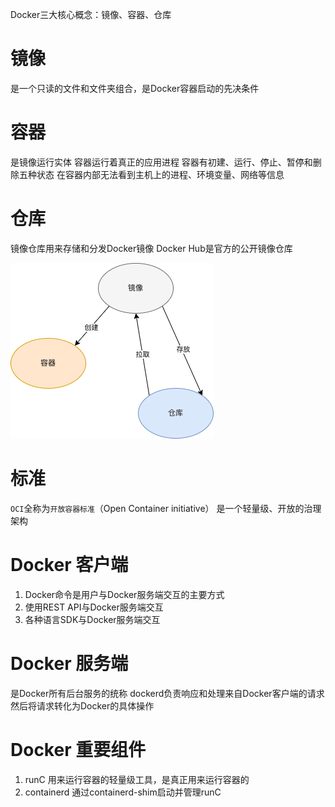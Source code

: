 Docker三大核心概念：镜像、容器、仓库

# 镜像
是一个只读的文件和文件夹组合，是Docker容器启动的先决条件

# 容器
是镜像运行实体
容器运行着真正的应用进程
容器有初建、运行、停止、暂停和删除五种状态
在容器内部无法看到主机上的进程、环境变量、网络等信息

# 仓库
镜像仓库用来存储和分发Docker镜像
Docker Hub是官方的公开镜像仓库

<img src="../imgs/镜像-容器-仓库.drawio.png" />


# 标准
`OCI`全称为`开放容器标准`（Open Container initiative）
是一个轻量级、开放的治理架构


# Docker 客户端
1. Docker命令是用户与Docker服务端交互的主要方式
2. 使用REST API与Docker服务端交互
3. 各种语言SDK与Docker服务端交互

# Docker 服务端
是Docker所有后台服务的统称
dockerd负责响应和处理来自Docker客户端的请求然后将请求转化为Docker的具体操作

# Docker 重要组件
1. runC   用来运行容器的轻量级工具，是真正用来运行容器的
2. containerd   通过containerd-shim启动并管理runC